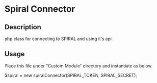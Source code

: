 Spiral Connector
====

## Description
php class for connecting to SPIRAL and using it's api.

## Usage
Place this file under "Custom Module" directory and instantiate as below.

$spiral = new spiralConnector(SPIRAL_TOKEN, SPIRAL_SECRET);

